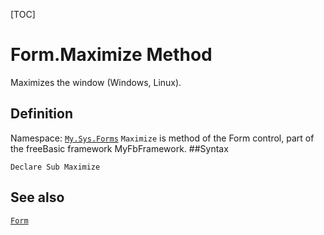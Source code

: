 [TOC]
# Form.Maximize Method
Maximizes the window (Windows, Linux).
## Definition
Namespace: [`My.Sys.Forms`](My.Sys.Forms.md)
`Maximize` is method of the Form control, part of the freeBasic framework MyFbFramework.
##Syntax
```freeBasic
Declare Sub Maximize
```

## See also
[`Form`](Form.md)
